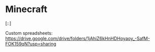 # Minecraft

[::]

Custom spreadsheets:
https://drive.google.com/drive/folders/1jAhiZ6kHnHDHoyaoy_-SafM-FOK159qN?usp=sharing
